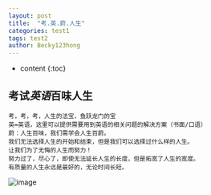 ```yaml
---
layout: post
title:  "考.英.蔚.人生"
categories: test1
tags: test2
author: Becky123hong
---
```


* content
{:toc}

## 考试*英语*百味人生

```
考，考，考，人生的法宝，鱼跃龙门的宝
英=英语，这里可以提供需要用到英语的相关问题的解决方案（书面/口语）
蔚：人生百味，我们需学会人生百蔚。
我们无法选择人生的开始和结束，但是我们可以选择过什么样的人生。
让我们为了无悔的人生而努力！
努力过了，尽心了，即使无法延长人生的长度，但是拓宽了人生的宽度。
有质量的人生永远是最好的，无论时间长短。

```

![image](https://www.testwon.com/images/hot.jpg)

